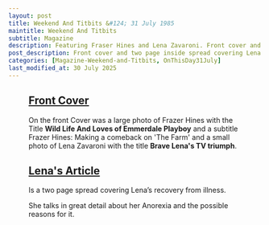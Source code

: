 ```yaml
---
layout: post
title: Weekend And Titbits &#124; 31 July 1985
maintitle: Weekend And Titbits
subtitle: Magazine
description: Featuring Fraser Hines and Lena Zavaroni. Front cover and two page inside spread covering Lena's recovery from illness. She talks in great detail about her Anorexia and the possible reasons for it.
post_description: Front cover and two page inside spread covering Lena’s recovery from illness.
categories: [Magazine-Weekend-and-Titbits, OnThisDay31July]
last_modified_at: 30 July 2025
---
```


<figure class="fig3">
<div class="CardLayout">
<div class="CardItem">
<h2 id="infobox1" class="infobox"><a href="#infobox1">Front Cover</a></h2>
<div class="CardItem split">
<p>On the front Cover was a large photo of Frazer Hines with the Title <strong>Wild Life And Loves of Emmerdale Playboy</strong> and a subtitle Frazer Hines: Making a comeback on 'The Farm' and a small photo of Lena Zavaroni with the title <strong>Brave Lena's TV triumph</strong>.</p>
</div></div></div>
</figure>

<figure class="fig3">
<div class="CardLayout">
<div class="CardItem">
<h2 id="infobox2" class="infobox"><a href="#infobox2">Lena's Article</a></h2>
<div class="CardItem split">
<p>Is a two page spread covering Lena’s recovery from illness.</p>
<p>She talks in great detail about her Anorexia and the possible reasons for it.</p>
</div></div></div>
</figure>
